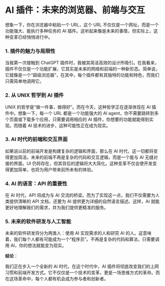 # AI 插件：未来的浏览器、前端与交互

想象一下，你在浏览器中粘贴一个 URL，这个 URL 不仅仅是一个网址，而是一个功能强大、能执行多种任务的 AI 插件。这听起来像是未来的事情，但实际上，这种变革已经悄悄进行中。

### **1. 插件的魅力与局限性**

当我第一次接触到 ChatGPT 插件时，我被其简洁高效的设计所吸引。在我看来，插件不仅仅是一个功能扩展，它其实是未来的网络和前端的一种新形态。简单说，它就像是一个“超级浏览器”，在其中，每个插件都有其独特的功能和特色，而我们只需简单地调用它。

### **2. 从 UNIX 哲学到 AI 插件**

UNIX 的哲学是“做一件事，做得好”。而在今天，这种哲学正在逐渐体现在 AI 插件中。想象一下，每一个 URL 都是一个功能强大的 AI agent，你不需要跳转到多个页面或下载多个应用，只需要调用相应的 AI 插件，你想要的功能就能得到实现。而随着 AI 技术的进步，这种可能性正在成为现实。

### **3. AI 时代的前端和交互界面**

如果说以前的前端开发是构建复杂的逻辑和界面，那么在 AI 时代，这一切都将变得更加简洁。未来的前端不再是复杂的代码和交互逻辑，而是一个能与 AI 无缝对接的界面。UI 仍将存在，但其背后的逻辑将大大简化。这种变革不仅会使开发变得更加简单，也将为用户带来前所未有的体验。

### **4. AI 的语言：API 的重要性**

在 AI 时代，API 将成为与 AI 交流的桥梁。而为了实现这一点，我们不仅需要为人类提供清晰的 API 文档，还要为 AI 提供更为详细的自然语言描述。这样，AI 就能更好地理解我们的需求，并为我们提供更精准的服务。

### **5. 未来的软件研发与人工智能**

未来的软件研发将分为两类人：使用 AI 实现需求的人和研究 AI 的人。这意味着，我们每个人都有可能成为一个“程序员”。不再是复杂的代码和算法，只需要调用 AI，你的想法就能变为现实。

**结论**：

我们正在步入一个全新的 AI 时代，在这个时代中，AI 插件将彻底改变我们的上网习惯和前端开发方式。它不仅仅是一个技术的变革，更是一场思维方式的革命。而在这场革命中，每个人都有机会成为参与者和创新者。
